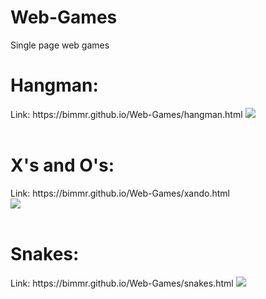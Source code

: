 # Web-Games
Single page web games

<h1>Hangman:</h1>
Link: https://bimmr.github.io/Web-Games/hangman.html
<img src="https://image.prntscr.com/image/PcOkppvoQgSL-dr8846a_Q.png"><br>
<br>
<h1>X's and O's:</h1>
Link: https://bimmr.github.io/Web-Games/xando.html<br>
<img src="https://image.prntscr.com/image/HwUdsckaSR2Oj0zurxfHFg.png"><br>
<br>
<h1>Snakes:</h1>
Link: https://bimmr.github.io/Web-Games/snakes.html
<img src="https://image.prntscr.com/image/6_3yWwARSue320IW8znM1Q.png">

